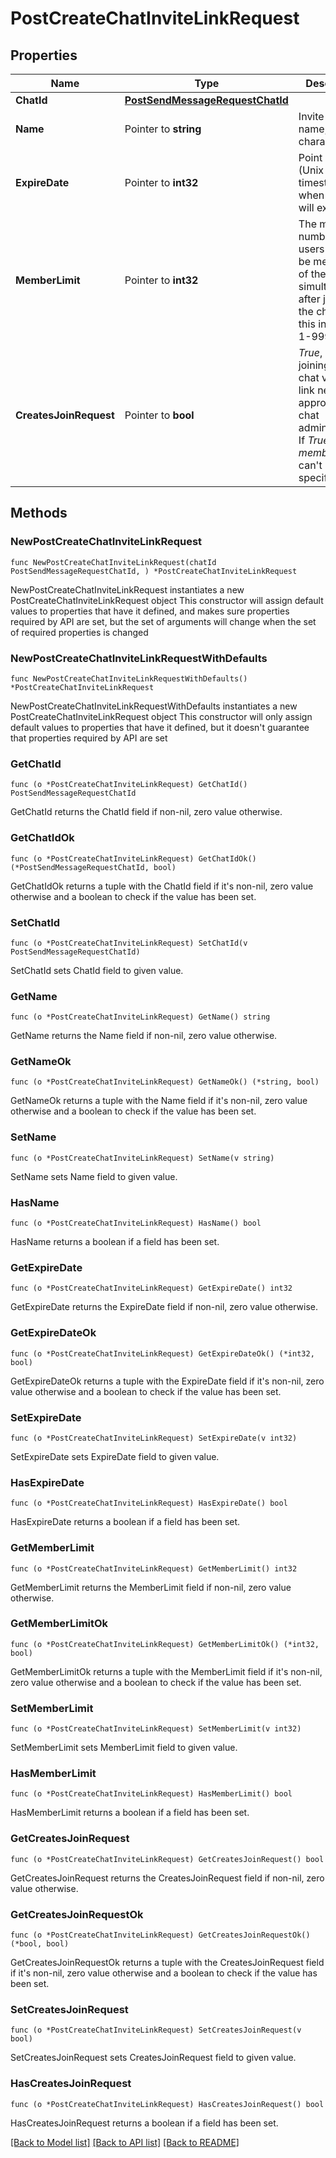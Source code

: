 # PostCreateChatInviteLinkRequest

## Properties

Name | Type | Description | Notes
------------ | ------------- | ------------- | -------------
**ChatId** | [**PostSendMessageRequestChatId**](PostSendMessageRequestChatId.md) |  | 
**Name** | Pointer to **string** | Invite link name; 0-32 characters | [optional] 
**ExpireDate** | Pointer to **int32** | Point in time (Unix timestamp) when the link will expire | [optional] 
**MemberLimit** | Pointer to **int32** | The maximum number of users that can be members of the chat simultaneously after joining the chat via this invite link; 1-99999 | [optional] 
**CreatesJoinRequest** | Pointer to **bool** | *True*, if users joining the chat via the link need to be approved by chat administrators. If *True*, *member\\_limit* can&#39;t be specified | [optional] 

## Methods

### NewPostCreateChatInviteLinkRequest

`func NewPostCreateChatInviteLinkRequest(chatId PostSendMessageRequestChatId, ) *PostCreateChatInviteLinkRequest`

NewPostCreateChatInviteLinkRequest instantiates a new PostCreateChatInviteLinkRequest object
This constructor will assign default values to properties that have it defined,
and makes sure properties required by API are set, but the set of arguments
will change when the set of required properties is changed

### NewPostCreateChatInviteLinkRequestWithDefaults

`func NewPostCreateChatInviteLinkRequestWithDefaults() *PostCreateChatInviteLinkRequest`

NewPostCreateChatInviteLinkRequestWithDefaults instantiates a new PostCreateChatInviteLinkRequest object
This constructor will only assign default values to properties that have it defined,
but it doesn't guarantee that properties required by API are set

### GetChatId

`func (o *PostCreateChatInviteLinkRequest) GetChatId() PostSendMessageRequestChatId`

GetChatId returns the ChatId field if non-nil, zero value otherwise.

### GetChatIdOk

`func (o *PostCreateChatInviteLinkRequest) GetChatIdOk() (*PostSendMessageRequestChatId, bool)`

GetChatIdOk returns a tuple with the ChatId field if it's non-nil, zero value otherwise
and a boolean to check if the value has been set.

### SetChatId

`func (o *PostCreateChatInviteLinkRequest) SetChatId(v PostSendMessageRequestChatId)`

SetChatId sets ChatId field to given value.


### GetName

`func (o *PostCreateChatInviteLinkRequest) GetName() string`

GetName returns the Name field if non-nil, zero value otherwise.

### GetNameOk

`func (o *PostCreateChatInviteLinkRequest) GetNameOk() (*string, bool)`

GetNameOk returns a tuple with the Name field if it's non-nil, zero value otherwise
and a boolean to check if the value has been set.

### SetName

`func (o *PostCreateChatInviteLinkRequest) SetName(v string)`

SetName sets Name field to given value.

### HasName

`func (o *PostCreateChatInviteLinkRequest) HasName() bool`

HasName returns a boolean if a field has been set.

### GetExpireDate

`func (o *PostCreateChatInviteLinkRequest) GetExpireDate() int32`

GetExpireDate returns the ExpireDate field if non-nil, zero value otherwise.

### GetExpireDateOk

`func (o *PostCreateChatInviteLinkRequest) GetExpireDateOk() (*int32, bool)`

GetExpireDateOk returns a tuple with the ExpireDate field if it's non-nil, zero value otherwise
and a boolean to check if the value has been set.

### SetExpireDate

`func (o *PostCreateChatInviteLinkRequest) SetExpireDate(v int32)`

SetExpireDate sets ExpireDate field to given value.

### HasExpireDate

`func (o *PostCreateChatInviteLinkRequest) HasExpireDate() bool`

HasExpireDate returns a boolean if a field has been set.

### GetMemberLimit

`func (o *PostCreateChatInviteLinkRequest) GetMemberLimit() int32`

GetMemberLimit returns the MemberLimit field if non-nil, zero value otherwise.

### GetMemberLimitOk

`func (o *PostCreateChatInviteLinkRequest) GetMemberLimitOk() (*int32, bool)`

GetMemberLimitOk returns a tuple with the MemberLimit field if it's non-nil, zero value otherwise
and a boolean to check if the value has been set.

### SetMemberLimit

`func (o *PostCreateChatInviteLinkRequest) SetMemberLimit(v int32)`

SetMemberLimit sets MemberLimit field to given value.

### HasMemberLimit

`func (o *PostCreateChatInviteLinkRequest) HasMemberLimit() bool`

HasMemberLimit returns a boolean if a field has been set.

### GetCreatesJoinRequest

`func (o *PostCreateChatInviteLinkRequest) GetCreatesJoinRequest() bool`

GetCreatesJoinRequest returns the CreatesJoinRequest field if non-nil, zero value otherwise.

### GetCreatesJoinRequestOk

`func (o *PostCreateChatInviteLinkRequest) GetCreatesJoinRequestOk() (*bool, bool)`

GetCreatesJoinRequestOk returns a tuple with the CreatesJoinRequest field if it's non-nil, zero value otherwise
and a boolean to check if the value has been set.

### SetCreatesJoinRequest

`func (o *PostCreateChatInviteLinkRequest) SetCreatesJoinRequest(v bool)`

SetCreatesJoinRequest sets CreatesJoinRequest field to given value.

### HasCreatesJoinRequest

`func (o *PostCreateChatInviteLinkRequest) HasCreatesJoinRequest() bool`

HasCreatesJoinRequest returns a boolean if a field has been set.


[[Back to Model list]](../README.md#documentation-for-models) [[Back to API list]](../README.md#documentation-for-api-endpoints) [[Back to README]](../README.md)


